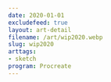 ```yaml
---
date: 2020-01-01
excludefeed: true
layout: art-detail
filename: /art/wip2020.webp
slug: wip2020
arttags:
- sketch
program: Procreate
---
```

